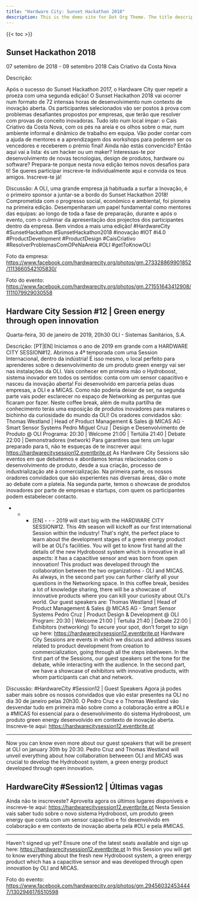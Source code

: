 ```yaml
---
title: "Hardware City: Sunset Hackathon 2018"
description: This is the demo site for Dot Org Theme. The title description and images front matter is required for meta og content.
---
```


{{< toc >}}

## Sunset Hackathon 2018
07 setembro de 2018 - 09 setembro 2018
Cais Criativo da Costa Nova

Descrição:

Após o sucesso do Sunset Hackathon 2017, o Hardware City quer repetir a proeza com uma segunda edição!
O Sunset Hackathon 2018 vai ocorrer num formato de 72 intensas horas de desenvolvimento num contexto de inovação aberta. Os participantes selecionados vão ser postos à prova com problemas desafiantes propostos por empresas, que terão que resolver com provas de conceito inovadoras.
Tudo isto num local ímpar: o Cais Criativo da Costa Nova, com os pés na areia e os olhos sobre o mar, num ambiente informal e dinâmico de trabalho em equipa. Vão poder contar com a ajuda de mentores e a aprendizagem dos workshops para poderem ser os vencedores e receberem o prémio final!
Ainda não estás convencido? Então aqui vai a lista: és um hacker ou um maker? Interessas-te por desenvolvimento de novas tecnologias, design de produtos, hardware ou software? Prepara-te porque nesta nova edição temos novos desafios para ti!
Se queres participar inscreve-te individualmente aqui e convida os teus amigos.
Inscreve-te já!


Discussão:
A OLI, uma grande empresa já habituada a surfar a Inovação, é o primeiro sponsor a juntar-se a bordo do Sunset Hackathon 2018!
Comprometida com o progresso social, económico e ambiental, foi pioneira na primeira edição. Desempenharam um papel fundamental como mentores das equipas: ao longo de toda a fase de preparação, durante e após o evento, com o culminar da apresentação dos projectos dos participantes dentro da empresa. Bem vindos a mais uma edição!
#HardwareCity #SunsetHackathon #SunsetHackathon2018 #inovação #IOT #i4.0 #ProductDevelopment #ProductDesign #CaisCriativo #ResolverProblemasComOPeNaAreia #OLI #getToKnowOLI


Foto da empresa: https://www.facebook.com/hardwarecity.org/photos/gm.273328869901852/1113660542105830/


Foto do evento: https://www.facebook.com/hardwarecity.org/photos/gm.271551643412908/1111079929030558

## Hardware City Session #12 | Green energy through open innovation

Quarta-feira, 30 de janeiro de 2019, 20h30
OLI - Sistemas Sanitários, S.A.

Descrição:
[PT|EN]
Iniciamos o ano de 2019 em grande com a HARDWARE CITY SESSION#12. Abrimos a 4ª temporada com uma Session Internacional, dentro da indústria! É isso mesmo, o local perfeito para aprenderes sobre o desenvolvimento de um produto green energy vai ser nas instalações da OLI. Vais conhecer em primeira mão o Hydroboost, sistema inovador em todos os sentidos: conta com um sensor capacitivo e nasceu da inovação aberta! Foi desenvolvido em parceria pelas duas empresas, a OLI e a MICAS.
Como não poderia deixar de ser, na segunda parte vais poder esclarecer no espaço de Networking as perguntas que ficaram por fazer. Neste coffee break, além de muita partilha de conhecimento terás uma exposição de produtos inovadores para matares o bichinho da curiosidade do mundo da OLI!
Os oradores convidados são:
Thomas Westland | Head of Product Management & Sales @ MICAS AG - Smart Sensor Systems
Pedro Miguel Cruz | Design e Desenvolvimento de Produto @ OLI
Programa:
20:30 | Welcome
21:00 | Tertúlia
21:40 | Debate
22:00 | Demonstradores (network)
Para garantires que tens um lugar preparado para ti, não te esqueças de te inscrever aqui: https://hardwarecitysession12.eventbrite.pt
As Hardware City Sessions são eventos em que debatemos e abordamos temas relacionados com o desenvolvimento de produto, desde a sua criação, processo de industrialização até à comercialização.
Na primeira parte, os nossos oradores convidados que são experientes nas diversas áreas, dão o mote ao debate com a plateia. Na segunda parte, temos o showcase de produtos inovadores por parte de empresas e startups, com quem os participantes podem estabelecer contacto.
- - - [EN] - - -
2019 will start big with the HARDWARE CITY SESSION#12. This 4th season will kickoff as our first international Session within the industry! That's right, the perfect place to learn about the development stages of a green energy product will be at OLI's facilities. You will get to know first hand all the details of the new Hydroboost system which is innovative in all aspects: it has a capacitive sensor and was born from open innovation! This product was developed through the collaboration between the two organizations - OLI and MICAS.
As always, in the second part you can further clarify all your questions in the Networking space. In this coffee break, besides a lot of knowledge sharing, there will be a showcase of innovative products where you can kill your curiosity about OLI's world.
Our guest speakers are:
Thomas Westland | Head of Product Management & Sales @ MICAS AG - Smart Sensor Systems
Pedro Cruz | Product Design & Development @ OLI
Program:
20:30 | Welcome
21:00 | Tertulia
21:40 | Debate
22:00 | Exhibitors (networking)
To secure your spot, don’t forget to sign up here: https://hardwarecitysession12.eventbrite.pt
Hardware City Sessions are events in which we discuss and address issues related to product development from creation to commercialization, going through all the steps inbetween. In the first part of the Sessions, our guest speakers set the tone for the debate, while interacting with the audience. In the second part, we have a showcase of exhibitors with innovative products, with whom participants can chat and network.


Discussão:
 #HardwareCity #Session12 | Guest Speakers
Agora já podes saber mais sobre os nossos convidados que vão estar presentes na OLI no dia 30 de janeiro pelas 20h30.
O Pedro Cruz e o Thomas Westland vão desvendar tudo em primeira mão sobre como a colaboração entre a #OLI e a #MICAS foi essencial para o desenvolvimento do sistema Hydroboost, um produto green energy desenvolvido em contexto de inovação aberta.
 Inscreve-te aqui: https://hardwarecitysession12.eventbrite.pt
- - -
Now you can know even more about our guest speakers that will be present at OLI on january 30th by 20:30.
Pedro Cruz and Thomas Westland will unveil everything about how collaboration betweeen OLI and MICAS was crucial to develop the Hydroboost system, a green energy product developed through open innovation.


## HardwareCity #Session12 | Últimas vagas

Ainda não te inscreveste? Aproveita agora os últimos lugares disponíveis e inscreve-te aqui: https://hardwarecitysession12.eventbrite.pt
Nesta Session vais saber tudo sobre o novo sistema Hydroboost, um produto green energy que conta com um sensor capacitivo e foi desenvolvido em colaboração e em contexto de inovação aberta pela #OLI e pela #MICAS.
- - -
Haven't signed up yet? Ensure one of the latest seats available and sign up here: https://hardwarecitysession12.eventbrite.pt
In this Session you will get to know everything about the fresh new Hydroboost system, a green energy product which has a capacitive sensor and was developed through open innovation by OLI and MICAS.


Foto do evento: https://www.facebook.com/hardwarecity.org/photos/gm.294560324534447/1302946176510598
